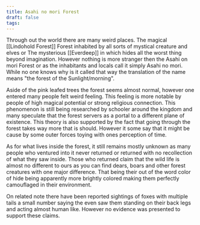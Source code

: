 ```yaml
---
title: Asahi no mori Forest
draft: false
tags:
---
```

 
Through out the world there are many weird places. The magical [[Lindohold Forest]] Forest inhabited by all sorts of mystical creature and elves or The mysterious [[Everdeep]] in which hides all the worst thing beyond imagination. However nothing is more stranger then the Asahi on mori Forest or as the inhabitants and locals call it simply Asahi no mori. While no one knows why is it called that way the translation of the name means "the forest of the Sunlight/morning". 

Aside of the pink leafed trees the forest seems almost normal, however one entered many people felt weird feeling. This feeling is more notable by people of high magical potential or strong religious connection. This phenomenon is still being researched by schooler around the kingdom and many speculate that the forest servers as a portal to a different plane of existence. This theory is also supported by the fact that going through the forest takes way more that is should. However it some say that it might be cause by some outer forces toying with ones perception of time.

As for what lives inside the forest, it still remains mostly unknown as many people who ventured into it never returned or returned with no recollection of what they saw inside. 
Those who returned claim that the wild life is almost no different to ours as you can find dears, boars and other forest creatures with one major difference. That being their out of the word color of hide being apparently more brightly colored making them perfectly camouflaged in their environment. 

On related note there have been reported sightings of foxes with multiple tails a small number saying the even saw them standing on their back legs and acting almost human like. However no evidence was presented to support these claims.


